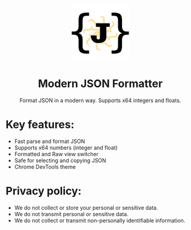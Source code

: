 <p align="center">
  <a href="https://github.com/evg4b/modern-json-formatter" title="Modern JSON Formatter">
    <img alt="Modern JSON Formatter" width="30%" src=".github/logo.png">
  </a>
</p>
<h1 align="center">Modern JSON Formatter</h1>
<p align="center">
  Format JSON in a modern way. Supports x64 integers and floats. 
</p>

# Key features:

- Fast parse and format JSON
- Supports x64 numbers (integer and float)
- Formatted and Raw view switcher
- Safe for selecting and copying JSON
- Chrome DevTools theme

# Privacy policy:

- We do not collect or store your personal or sensitive data.
- We do not transmit personal or sensitive data.
- We do not collect or transmit non-personally identifiable information.
